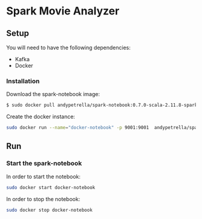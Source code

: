 # Spark Movie Analyzer

## Setup

You will need to have the following dependencies:
* Kafka
* Docker

### Installation

Download the spark-notebook image:
```sh
$ sudo docker pull andypetrella/spark-notebook:0.7.0-scala-2.11.8-spark-2.1.1-hadoop-2.7.2
```

Create the docker instance:
```sh
sudo docker run --name="docker-notebook" -p 9001:9001  andypetrella/spark-notebook:0.7.0-scala-2.11.8-spark-2.1.1-hadoop-2.7.2
```

## Run

### Start the spark-notebook

In order to start the notebook:
```sh
sudo docker start docker-notebook
```

In order to stop the notebook:
```sh
sudo docker stop docker-notebook
```
